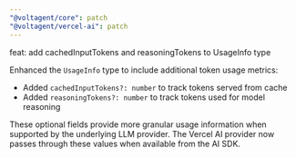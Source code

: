 ```yaml
---
"@voltagent/core": patch
"@voltagent/vercel-ai": patch
---
```


feat: add cachedInputTokens and reasoningTokens to UsageInfo type

Enhanced the `UsageInfo` type to include additional token usage metrics:

- Added `cachedInputTokens?: number` to track tokens served from cache
- Added `reasoningTokens?: number` to track tokens used for model reasoning

These optional fields provide more granular usage information when supported by the underlying LLM provider. The Vercel AI provider now passes through these values when available from the AI SDK.
